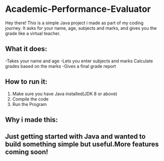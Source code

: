 # Academic-Performance-Evaluator
Hey there! This is a simple Java project i made as part of my coding journey. It asks for your name, age, subjects and marks, and gives you the grade like a virtual teacher.

## What it does:
-Takes your name and age
-Lets you enter subjects and marks
Calculate grades based on the marks 
-Gives a final grade report

## How to run it:
1. Make sure you have Java installed(JDK 8 or above)
2. Compile the code
3. Run the Program

## Why i made this:
Just getting started with Java and wanted to build something simple but useful.More features coming soon!
---

